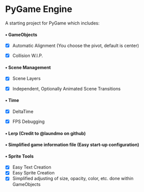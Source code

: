 
# PyGame Engine
A starting project for PyGame which includes:


#### • GameObjects
- [x] Automatic Alignment (You choose the pivot, default is center)
- [x] Collision W.I.P.


#### • Scene Management
- [x] Scene Layers
- [x] Independent, Optionally Animated Scene Transitions


#### • Time
- [x] DeltaTime
- [x] FPS Debugging


#### • Lerp (Credit to @laundmo on github)


#### • Simplified game information file (Easy start-up configuration)


#### • Sprite Tools
- [x] Easy Text Creation
- [x] Easy Sprite Creation
- [x] Simplified adjusting of size, opacity, color, etc. done within GameObjects
